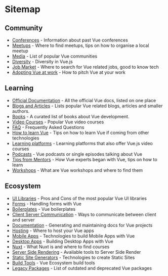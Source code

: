 # Sitemap

## Community
* [Conferences](./community/conferences.md) - Information about past Vue conferences
* [Meetups](./community/meetups.md) - Where to find meetups, tips on how to organise a local meetup
* [Media](./community/social-media.md) - List of popular Vue communities
* [Diversity](./community/diversity.md) - Diversity in Vue.js
* [Job Market](./community/job-market.md) - Where to search for Vue related jobs, good to know tech
* [Adopting Vue at work](./community/adopt-vue-at-work.md) - How to pitch Vue at your work

## Learning
* [Official Documentation](./learning/official-documentation.md) - All the official Vue docs, listed on one place
* [Blogs and Articles](./learning/blogs-and-articles.md) - Lists popular Vue related blogs, articles and smaller authors.
* [Books](./learning/books.md) - A curated list of books about Vue development.
* [Video Courses](./learning/courses.md) - Popular Vue video courses
* [FAQ](./learning/faq.md) - Frequently Asked Questions
* [How to learn Vue](./learning/how-to-learn-vue.md) - Tips on how to learn Vue if coming from other technologies
* [Learning platforms](./learning/learning-platforms.md) - Learning platforms that also offer Vue.js video courses
* [Podcasts](./learning/podcasts.md) - Vue podcasts or single episodes talking about Vue
* [Tips from Mentors](./learning/tips-from-mentors.md) - How Vue experts began with Vue, tips on how to learn
* [Workshops](./learning/workshops.md) - What are Vue workshops and where to find them

## Ecosystem
* [UI Libraries](./ecosystem/ui-libraries.md) - Pros and Cons of the most popular Vue UI libraries
* [Forms](./ecosystem/forms.md) - Handling forms with Vue
* [Boilerplates](./ecosystem/boilerplates.md) - Vue boilerplates
* [Client Server Communication](./ecosystem/client-server-communication.md) - Ways to communicate between client and server
* [Documentation](./ecosystem/documentation.md) - Generating and maintaining docs for Vue projects
* [Hosting](./ecosystem/hosting.md) - Where to host your Vue apps
* [Mobile Apps](./ecosystem/mobile-apps.md) - Technologies to build Mobile Apps with Vue
* [Desktop Apps](./ecosystem/desktop-apps.md) - Building Desktop Apps with Vue
* [Nuxt](./ecosystem/nuxt.md) - What Nuxt is and where to find courses
* [Server Side Rendering](./ecosystem/server-side-rendering.md) - Available tools to Server Side Render
* [Static Site Generators](./ecosystem/static-site-generators.md) - Technologies to create Static Sites
* [Build Tools](./ecosystem/build-tools.md) - Vue Ecosystem build tools
* [Legacy Packages](./ecosystem/legacy.md) - List of outdated and deprecated Vue packages

